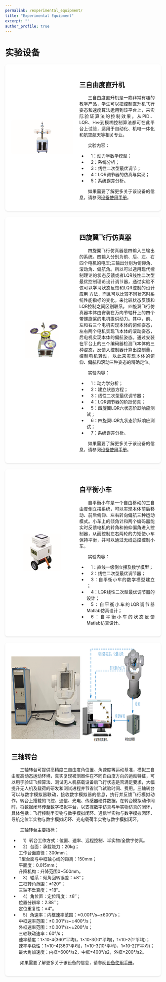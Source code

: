 ```yaml
---
permalink: /experimental_equipment/
title: "Experimental Equipment"
excerpt: ""
author_profile: true
---
```


# 实验设备

<style>
    .equipment-info {
        display: flex; /* 使用 Flexbox 布局 */
        align-items: center; /* 垂直居中对齐 */
        margin-bottom: 20px; /* 设置底部边距 */
        background-color: #fff; /* 背景颜色为白色 */
        padding: 20px; /* 内边距为20像素 */
        border-radius: 8px; /* 边框圆角半径为8像素 */
        box-shadow: 0 2px 4px rgba(0,0,0,0.1); /* 添加轻微阴影效果 */
    }

    .equipment-image {
        flex: 0 0 auto; /* 不伸缩，固定宽度 */
        margin-right: 20px; /* 右边距 */
    }

    .equipment-details {
        flex: 1; /* 伸缩，占据剩余空间 */
        text-align: justify; /* 将文本两端对齐 */
    }

    .equipment-details p {
    text-indent: 2em; /* 设置首行缩进为两个字符的宽度 */
    }

    .equipment-details li {
    text-indent: 1em; /* 设置缩进为一个字符的宽度 */
    }

    /* 水平排列的设备信息容器样式 */
    .equipment-info.horizontal {
    flex-direction: row; /* 设置为水平排列 */
    }

    /* 垂直排列的设备信息容器样式 */
    .equipment-info.vertical {
    flex-direction: column; /* 设置为垂直排列 */
    align-items: center; /* 水平居中对齐 */
    }
    
    .equipment-image.horizontal img {
        width: 200px; /* 设置设备照片宽度 */
        height: auto; /* 自动计算高度 */
        border-radius: 8px; /* 圆角边框 */
    }

    .equipment-image.vertical img {
    width: auto; /* 设置设备照片宽度 */
    height: 300px; /* 自动计算高度 */
    border-radius: 8px; /* 圆角边框 */
    }
</style>

<div class="equipment-info horizontal">
    <div class="equipment-image horizontal">
        <img src="/images/helicopter.png" alt="设备照片">
    </div>
    <div class="equipment-details">
        <h2>三自由度直升机</h2>
        <p>三自由度直升机是一款非常有趣的教学产品，学生可以把控制直升机飞行姿态和速度算法运用到该平台上，来实际验证算法的控制效果。从PID、LQR、H∞到模糊控制算法都可在此平台上试验，适用于自动化、机电一体化和航空航天等相关专业。</p>
        <p>实验内容：</p>
        <ul>
            <li>1：动力学数学模型；</li>
            <li>2：系统分析；</li>
            <li>3：线性二次型最优调节；</li>
            <li>4：LQR调节器的仿真与实现；</li>
            <li>5：系统误差分析。</li>
            <!-- 添加更多设备参数 -->
        </ul>
        <p>如果需要了解更多关于该设备的信息，请参阅<a href="/device-document/三自由度直升机用户手册V1.2.pdf" target="_blank">设备使用手册</a>。</p>
    </div>
</div>

<div class="equipment-info horizontal">
    <div class="equipment-image horizontal">
        <img src="/images/quadrotor.png" alt="设备照片">
    </div>
    <div class="equipment-details">
        <h2>四旋翼飞行仿真器</h2>
        <p>四旋翼飞行仿真器是四输入三输出的系统。四输入分别为前、后、左、右四个电机的电压;三输出分别为俯仰角、滚动角、偏航角。所以可以选用现代控制理论的状态反馈或者LQR线性二次型最优控制理论设计调节器，通过实验不仅可以学习状态反馈和LQR控制的设计应用 方法，而且可以比较不同状态时系统性能指标的变化，来比较状态反馈和LQR控制之间区别联系。
        四旋翼飞行仿真器本体由安装在万向节轴杆上的四个带螺旋桨的电机提供动力。其中，前、左和右三个电机实现本体的俯仰姿态，左右两个电机实现飞本体的滚动姿态，后电机实现本体的偏航姿态。通过安装在平台上的三个编码器检测飞本体的三种姿态，反馈入控制器计算出控制量，控制电机转动，以此来实现本体的俯仰、偏航和滚动三种姿态的精确定位。</p>
        <p>实验内容：</p>
        <ul>
            <li>1：动力学分析；</li>
            <li>2：建立状态方程；</li>
            <li>3：线性二次型最优调节器；</li>
            <li>4：LQR调节器的阶跃仿真；</li>
            <li>5：四旋翼LQR六状态阶跃响应测试；</li>
            <li>6：四旋翼LQR九状态阶跃响应测试；</li>
            <li>7：系统误差分析。</li>
            <!-- 添加更多设备参数 -->
        </ul>
        <p>如果需要了解更多关于该设备的信息，请参阅<a href="/device-document/四旋翼飞行仿真器用户手册.pdf" target="_blank">设备使用手册</a>。</p>
    </div>
</div>

<div class="equipment-info horizontal">
    <div class="equipment-image horizontal">
        <img src="/images/balance.png" alt="设备照片">
    </div>
    <div class="equipment-details">
        <h2>自平衡小车</h2>
        <p>自平衡小车是一个自由移动的三自由度倒立摆系统，可以实现本体前后移动、前后俯仰、左右转向偏航三种运动模式。小车上的倾角计和两个编码器能实时反馈电机的转角和俯仰偏角进入控制器，从而控制左右两轮的力矩使小车保持平衡，并可以通过无线遥控控制小车。</p>
        <p>实验内容：</p>
        <ul>
            <li>1：直线一级倒立摆及数学模型；</li>
            <li>2：线性二次型最优调节器；</li>
            <li>3：自平衡小车的数学模型建立 ；</li>
            <li>4：LQR线性二次型最优调节器的设计；</li>
            <li>5：自平衡小车的LQR调节器Matlab仿真设计；</li>
            <li>6：自平衡小车的状态反馈Matlab仿真设计。</li>
            <!-- 添加更多设备参数 -->
        </ul>
    </div>
</div>

<div class="equipment-info vertical">
    <div class="equipment-image vertical">
        <img src="/images/sanzhouzhuantai.png" alt="设备照片">
    </div>
    <div class="equipment-details">
        <h2>三轴转台</h2>
        <p>三轴转台可提供高精度三自由度角位置、角速度等运动基准，模拟三自由度高动态运动环境，真实复现被测器件在不同自由度方向的运动特征，可以用于验证飞控算法、测试无人机搭载设备后飞行状态是否满足要求，大幅提升无人机及载荷的研发和测试进程并节省试飞试验时间、费用。三轴转台可以与数字模拟器联动，接收数字模拟器的信息，执行并反馈飞行模拟动作。转台上搭载的飞控、通信、光电、传感器硬件数据，在转台模拟动作同时，将数据闭环传至数字模拟平台，以支撑数字仿真与半实物仿真的闭环，具体包括：飞行控制半实物与数字模拟闭环、通信半实物与数字模拟闭环、导航定位半实物与数字模拟闭环、光电载荷半实物与数字模拟闭环。
</p>
        <p>三轴转台主要指标：</p>
        <ul>
            <li>1）转台工作方式：位置、速率、远程控制、半实物/全数字仿真。</li>
            <li>2）台面：承载能力：20kg；<br>
                        工作台面直径：300mm；<br>
                        T型台面与中框轴心线的距离：150mm；<br>
                        平面度：0.015mm；<br>
                        升降机构：升降范围0~500mm。</li>
            <li>3）轴系：倾角回转误差：±8″；<br>
                        三框转角范围：±120°；<br>
                        三轴不垂真度：±18″。</li>
            <li>4）角位置：定位精度：±8″；<br>
                        位置分辨率：2.88″；<br>
                        定位重复性：±4″。</li>
            <li>5）角速率：内框速率范围：±0.001°/s~±600°/s；<br>
                        中框速率范围：±0.001°/s~±400°/s；<br>
                        外框速率范围：±0.001°/s~±200°/s；<br>
                        三轴联动速率：60°/s；<br>
                        速率精度：1×10-4(360°平均)，1×10-3(10°平均)，1×10-2(1°平均)；<br>
                        速率平稳性：1×10-4(360°平均)，1×10-3(10°平均)，1×10-2(1°平均)；<br>
                        最大角加速度：内框±600°/s2，中框±400°/s2，外框±200°/s2。</li>
            <!-- 添加更多设备参数 -->
        </ul>
        <p>如果需要了解更多关于该设备的信息，请参阅<a href="/device-document/GHP2002型三自由度直升机实验指导书V2018.pdf" target="_blank">设备使用手册</a>。</p>
    </div>
</div>
